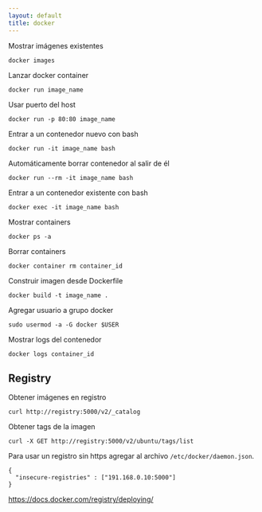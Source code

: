 ```yaml
---
layout: default
title: docker
---
```

Mostrar imágenes existentes

    docker images

Lanzar docker container

    docker run image_name

Usar puerto del host

    docker run -p 80:80 image_name

Entrar a un contenedor nuevo con bash

    docker run -it image_name bash

Automáticamente borrar contenedor al salir de él

    docker run --rm -it image_name bash

Entrar a un contenedor existente con bash

    docker exec -it image_name bash

Mostrar containers

    docker ps -a

Borrar containers

    docker container rm container_id

Construir imagen desde Dockerfile

    docker build -t image_name .

Agregar usuario a grupo docker

    sudo usermod -a -G docker $USER

Mostrar logs del contenedor

    docker logs container_id

## Registry

Obtener imágenes en registro

    curl http://registry:5000/v2/_catalog

Obtener tags de la imagen

    curl -X GET http://registry:5000/v2/ubuntu/tags/list

Para usar un registro sin https agregar al archivo `/etc/docker/daemon.json`.

    {
      "insecure-registries" : ["191.168.0.10:5000"]
    }

https://docs.docker.com/registry/deploying/
